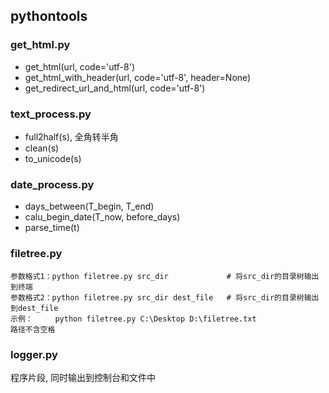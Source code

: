 ## pythontools

### get_html.py
* get_html(url, code='utf-8')
* get_html_with_header(url, code='utf-8', header=None)
* get_redirect_url_and_html(url, code='utf-8')

### text_process.py
* full2half(s), 全角转半角
* clean(s)
* to_unicode(s)

### date_process.py
* days_between(T_begin, T_end)
* calu_begin_date(T_now, before_days)
* parse_time(t)

### filetree.py
```
参数格式1：python filetree.py src_dir             # 将src_dir的目录树输出到终端
参数格式2：python filetree.py src_dir dest_file   # 将src_dir的目录树输出到dest_file
示例：     python filetree.py C:\Desktop D:\filetree.txt
路径不含空格
```

### logger.py
程序片段, 同时输出到控制台和文件中
